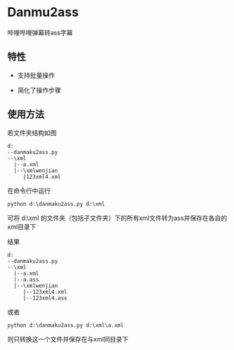# Danmu2ass

哔哩哔哩弹幕转ass字幕

## 特性

- 支持批量操作

- 简化了操作步骤

## 使用方法

若文件夹结构如图
```
d:
--danmaku2ass.py
--\xml
  |--a.xml
  |--\xmlwenjian
     |123xml4.xml
```

在命令行中运行
```
python d:\danmaku2ass.py d:\xml
```
可将 d:\xml 的文件夹（包括子文件夹）下的所有xml文件转为ass并保存在各自的xml目录下

结果
```
d:
--danmaku2ass.py
--\xml
  |--a.xml
  |--a.ass
  |--\xmlwenjian
     |--123xml4.xml
     |--123xml4.ass
```

或者
```
python d:\danmaku2ass.py d:\xml\a.xml
```
则只转换这一个文件并保存在与xml同目录下

